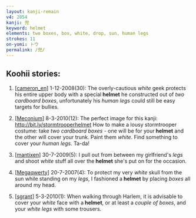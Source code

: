 ```yaml
---
layout: kanji-remain
v4: 2854
kanji: 兜
keyword: helmet
elements: two boxes, box, white, drop, sun, human legs
strokes: 11
on-yomi: トウ
permalink: /兜/
---
```


## Koohii stories: 

1) [<a href="http://kanji.koohii.com/profile/cameron_en">cameron_en</a>] 1-12-2008(30): The overly-cautious <em>white</em> geek protects his entire upper body with a special<strong> helmet</strong> he constructed out of <em>two cardboard boxes</em>, unfortunately his <em>human legs</em> could still be easy targets for bullies.

2) [<a href="http://kanji.koohii.com/profile/Meconium">Meconium</a>] 8-3-2010(12): The perfect image for this kanji: <a href="http://bit.ly/stormtrooperhelmet">http://bit.ly/stormtrooperhelmet</a> How to make a lousy stormtrooper costume: take <em>two cardboard boxes</em> - one will be for your<strong> helmet</strong> and the other will cover your trunk. Paint them <em>white</em>. Find something to cover your <em>human legs</em>. Ta-da!

3) [<a href="http://kanji.koohii.com/profile/mantixen">mantixen</a>] 30-7-2009(5): I pull out from between my girlfriend&#039;s <em>legs</em> and shoot <em>white</em> stuff all over the<strong> helmet</strong> she&#039;s put on for the occasion.

4) [<a href="http://kanji.koohii.com/profile/Megaqwerty">Megaqwerty</a>] 20-7-2007(4): To protect my very <em>white</em> skull from the sun while standing on my <em>legs</em>, I fashioned a<strong> helmet</strong> by placing <em>boxes</em> all around my head.

5) [<a href="http://kanji.koohii.com/profile/sgrant">sgrant</a>] 5-3-2010(1): When walking through Harlem, it is advisable to cover your <em>white</em> face with a<strong> helmet</strong>, or at least a <em>couple of boxes</em>, and your <em>white legs</em> with some trousers.

